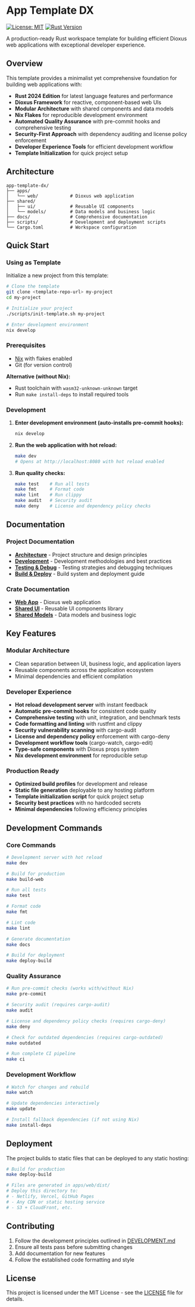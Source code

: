 # App Template DX

[![License: MIT](https://img.shields.io/badge/License-MIT-yellow.svg)](https://opensource.org/licenses/MIT)
[![Rust Version](https://img.shields.io/badge/rust-2024-blue.svg)](https://www.rust-lang.org)

A production-ready Rust workspace template for building efficient Dioxus web applications with exceptional developer experience.

## Overview

This template provides a minimalist yet comprehensive foundation for building web applications with:
- **Rust 2024 Edition** for latest language features and performance
- **Dioxus Framework** for reactive, component-based web UIs
- **Modular Architecture** with shared components and data models
- **Nix Flakes** for reproducible development environment
- **Automated Quality Assurance** with pre-commit hooks and comprehensive testing
- **Security-First Approach** with dependency auditing and license policy enforcement
- **Developer Experience Tools** for efficient development workflow
- **Template Initialization** for quick project setup

## Architecture

```
app-template-dx/
├── apps/
│   └── web/            # Dioxus web application
├── shared/
│   ├── ui/             # Reusable UI components
│   └── models/         # Data models and business logic
├── docs/               # Comprehensive documentation
├── scripts/            # Development and deployment scripts
└── Cargo.toml          # Workspace configuration
```

## Quick Start

### Using as Template

Initialize a new project from this template:

```bash
# Clone the template
git clone <template-repo-url> my-project
cd my-project

# Initialize your project
./scripts/init-template.sh my-project

# Enter development environment
nix develop
```

### Prerequisites

- [Nix](https://nixos.org/download.html) with flakes enabled
- Git (for version control)

**Alternative (without Nix):**
- Rust toolchain with `wasm32-unknown-unknown` target
- Run `make install-deps` to install required tools

### Development

1. **Enter development environment (auto-installs pre-commit hooks):**
   ```bash
   nix develop
   ```

2. **Run the web application with hot reload:**
   ```bash
   make dev
   # Opens at http://localhost:8080 with hot reload enabled
   ```

3. **Run quality checks:**
   ```bash
   make test    # Run all tests
   make fmt     # Format code
   make lint    # Run clippy
   make audit   # Security audit
   make deny    # License and dependency policy checks
   ```

## Documentation

### Project Documentation
- **[Architecture](docs/ARCHITECTURE.md)** - Project structure and design principles
- **[Development](docs/DEVELOPMENT.md)** - Development methodologies and best practices
- **[Testing & Debug](docs/TESTING_DEBUG.md)** - Testing strategies and debugging techniques
- **[Build & Deploy](docs/BUILD.md)** - Build system and deployment guide

### Crate Documentation
- **[Web App](apps/web/README.md)** - Dioxus web application
- **[Shared UI](shared/ui/README.md)** - Reusable UI components library
- **[Shared Models](shared/models/README.md)** - Data models and business logic

## Key Features

### Modular Architecture
- Clean separation between UI, business logic, and application layers
- Reusable components across the application ecosystem
- Minimal dependencies and efficient compilation

### Developer Experience
- **Hot reload development server** with instant feedback
- **Automatic pre-commit hooks** for consistent code quality
- **Comprehensive testing** with unit, integration, and benchmark tests
- **Code formatting and linting** with rustfmt and clippy
- **Security vulnerability scanning** with cargo-audit
- **License and dependency policy** enforcement with cargo-deny
- **Development workflow tools** (cargo-watch, cargo-edit)
- **Type-safe components** with Dioxus props system
- **Nix development environment** for reproducible setup

### Production Ready
- **Optimized build profiles** for development and release
- **Static file generation** deployable to any hosting platform
- **Template initialization script** for quick project setup
- **Security best practices** with no hardcoded secrets
- **Minimal dependencies** following efficiency principles

## Development Commands

### Core Commands
```bash
# Development server with hot reload
make dev

# Build for production
make build-web

# Run all tests
make test

# Format code
make fmt

# Lint code
make lint

# Generate documentation
make docs

# Build for deployment
make deploy-build
```

### Quality Assurance
```bash
# Run pre-commit checks (works with/without Nix)
make pre-commit

# Security audit (requires cargo-audit)
make audit

# License and dependency policy checks (requires cargo-deny)
make deny

# Check for outdated dependencies (requires cargo-outdated)
make outdated

# Run complete CI pipeline
make ci
```

### Development Workflow
```bash
# Watch for changes and rebuild
make watch

# Update dependencies interactively
make update

# Install fallback dependencies (if not using Nix)
make install-deps
```

## Deployment

The project builds to static files that can be deployed to any static hosting:

```bash
# Build for production
make deploy-build

# Files are generated in apps/web/dist/
# Deploy this directory to:
# - Netlify, Vercel, GitHub Pages
# - Any CDN or static hosting service
# - S3 + CloudFront, etc.
```

## Contributing

1. Follow the development principles outlined in [DEVELOPMENT.md](docs/DEVELOPMENT.md)
2. Ensure all tests pass before submitting changes
3. Add documentation for new features
4. Follow the established code formatting and style

## License

This project is licensed under the MIT License - see the [LICENSE](LICENSE) file for details.

